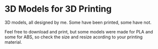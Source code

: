 # 3D Models for 3D Printing
3D models, all designed by me. Some have been printed, some have not.

Feel free to download and print, but some models were made for PLA and some for ABS, so check the size and resize acording to your printing material.
